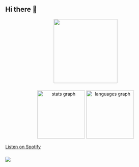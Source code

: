 ## Hi there 👋
<div align="center">
  <img height="200" src="https://text.media.giphy.com/v1/media/giphy.gif?token=eyJhbGciOiJIUzI1NiIsInR5cCI6IkpXVCJ9.eyJrZXkiOiJwcm9kLTIwMjAtMDQtMjIiLCJzdHlsZSI6InByZXNzc3RhcnQiLCJ0ZXh0IjoiSEklMkMlMjBJJ20lMjBTdW1lZGgiLCJpYXQiOjE3Mjg5OTI4MzN9.xf_YW56n22Ng21hFAjU0NqBOFgR-LmmNMj5j9F77FnI"  />
</div>

###

<div align="center">
  <img src="https://github-readme-stats.vercel.app/api?username=thesumedh&hide_title=false&hide_rank=false&show_icons=true&include_all_commits=true&count_private=true&disable_animations=false&theme=dracula&locale=en&hide_border=false&order=1" height="150" alt="stats graph"  />
  <img src="https://github-readme-stats.vercel.app/api/top-langs?username=thesumedh&locale=en&hide_title=false&layout=compact&card_width=320&langs_count=5&theme=dracula&hide_border=false&order=2" height="150" alt="languages graph"  />
</div>


[Listen on Spotify](https://open.spotify.com/track/3GCdLUSnKSMJhs4Tj6CV3s)





###

![](https://komarev.com/ghpvc/?username=thesumedh&style=for-the-badge)

<!--
**thesumedh/thesumedh** is a ✨ _special_ ✨ repository because its `README.md` (this file) appears on your GitHub profile.

Here are some ideas to get you started:

- 🔭 I’m currently working on ...
- 🌱 I’m currently learning ...
- 👯 I’m looking to collaborate on ...
- 🤔 I’m looking for help with ...
- 💬 Ask me about ...
- 📫 How to reach me: ...
- 😄 Pronouns: ...
- ⚡ Fun fact: ...
-->
